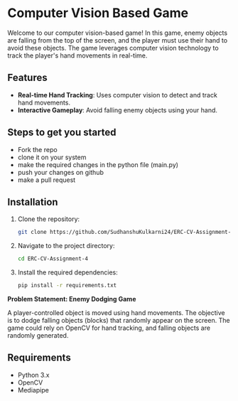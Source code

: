 # Computer Vision Based Game

Welcome to our computer vision-based game! In this game, enemy objects are falling from the top of the screen, and the player must use their hand to avoid these objects. The game leverages computer vision technology to track the player's hand movements in real-time.

## Features

- **Real-time Hand Tracking**: Uses computer vision to detect and track hand movements.
- **Interactive Gameplay**: Avoid falling enemy objects using your hand.


## Steps to get you started

- Fork the repo
- clone it on your system
- make the required changes in the python file (main.py)
- push your changes on github
- make a pull request

## Installation

1. Clone the repository:
    ```sh
    git clone https://github.com/SudhanshuKulkarni24/ERC-CV-Assignment-4
    ```
2. Navigate to the project directory:
    ```sh
    cd ERC-CV-Assignment-4
    ```
3. Install the required dependencies:
    ```sh
    pip install -r requirements.txt
    ```

**Problem Statement: Enemy Dodging Game**

A player-controlled object is moved using hand movements. The objective is to dodge falling objects (blocks) that randomly appear on the screen.
The game could rely on OpenCV for hand tracking, and falling objects are randomly generated.


## Requirements

- Python 3.x
- OpenCV
- Mediapipe

